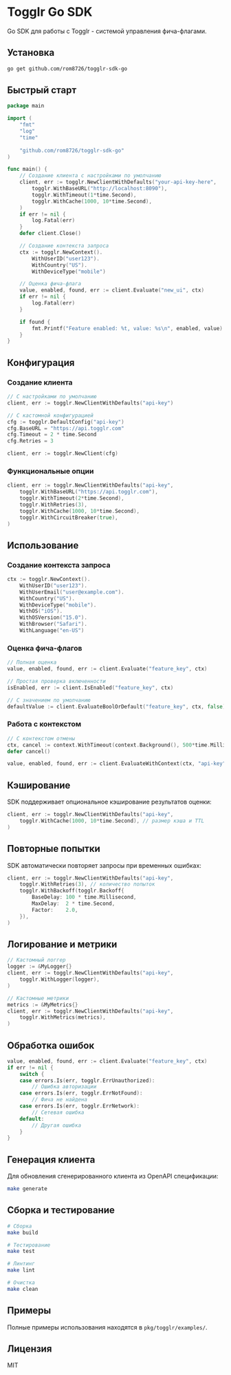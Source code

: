 # Togglr Go SDK

Go SDK для работы с Togglr - системой управления фича-флагами.

## Установка

```bash
go get github.com/rom8726/togglr-sdk-go
```

## Быстрый старт

```go
package main

import (
    "fmt"
    "log"
    "time"
    
    "github.com/rom8726/togglr-sdk-go"
)

func main() {
    // Создание клиента с настройками по умолчанию
    client, err := togglr.NewClientWithDefaults("your-api-key-here",
        togglr.WithBaseURL("http://localhost:8090"),
        togglr.WithTimeout(1*time.Second),
        togglr.WithCache(1000, 10*time.Second),
    )
    if err != nil {
        log.Fatal(err)
    }
    defer client.Close()

    // Создание контекста запроса
    ctx := togglr.NewContext().
        WithUserID("user123").
        WithCountry("US").
        WithDeviceType("mobile")

    // Оценка фича-флага
    value, enabled, found, err := client.Evaluate("new_ui", ctx)
    if err != nil {
        log.Fatal(err)
    }

    if found {
        fmt.Printf("Feature enabled: %t, value: %s\n", enabled, value)
    }
}
```

## Конфигурация

### Создание клиента

```go
// С настройками по умолчанию
client, err := togglr.NewClientWithDefaults("api-key")

// С кастомной конфигурацией
cfg := togglr.DefaultConfig("api-key")
cfg.BaseURL = "https://api.togglr.com"
cfg.Timeout = 2 * time.Second
cfg.Retries = 3

client, err := togglr.NewClient(cfg)
```

### Функциональные опции

```go
client, err := togglr.NewClientWithDefaults("api-key",
    togglr.WithBaseURL("https://api.togglr.com"),
    togglr.WithTimeout(2*time.Second),
    togglr.WithRetries(3),
    togglr.WithCache(1000, 10*time.Second),
    togglr.WithCircuitBreaker(true),
)
```

## Использование

### Создание контекста запроса

```go
ctx := togglr.NewContext().
    WithUserID("user123").
    WithUserEmail("user@example.com").
    WithCountry("US").
    WithDeviceType("mobile").
    WithOS("iOS").
    WithOSVersion("15.0").
    WithBrowser("Safari").
    WithLanguage("en-US")
```

### Оценка фича-флагов

```go
// Полная оценка
value, enabled, found, err := client.Evaluate("feature_key", ctx)

// Простая проверка включенности
isEnabled, err := client.IsEnabled("feature_key", ctx)

// С значением по умолчанию
defaultValue := client.EvaluateBoolOrDefault("feature_key", ctx, false)
```

### Работа с контекстом

```go
// С контекстом отмены
ctx, cancel := context.WithTimeout(context.Background(), 500*time.Millisecond)
defer cancel()

value, enabled, found, err := client.EvaluateWithContext(ctx, "api-key", "feature_key", reqCtx)
```

## Кэширование

SDK поддерживает опциональное кэширование результатов оценки:

```go
client, err := togglr.NewClientWithDefaults("api-key",
    togglr.WithCache(1000, 10*time.Second), // размер кэша и TTL
)
```

## Повторные попытки

SDK автоматически повторяет запросы при временных ошибках:

```go
client, err := togglr.NewClientWithDefaults("api-key",
    togglr.WithRetries(3), // количество попыток
    togglr.WithBackoff(togglr.Backoff{
        BaseDelay: 100 * time.Millisecond,
        MaxDelay:  2 * time.Second,
        Factor:    2.0,
    }),
)
```

## Логирование и метрики

```go
// Кастомный логгер
logger := &MyLogger{}
client, err := togglr.NewClientWithDefaults("api-key",
    togglr.WithLogger(logger),
)

// Кастомные метрики
metrics := &MyMetrics{}
client, err := togglr.NewClientWithDefaults("api-key",
    togglr.WithMetrics(metrics),
)
```

## Обработка ошибок

```go
value, enabled, found, err := client.Evaluate("feature_key", ctx)
if err != nil {
    switch {
    case errors.Is(err, togglr.ErrUnauthorized):
        // Ошибка авторизации
    case errors.Is(err, togglr.ErrNotFound):
        // Фича не найдена
    case errors.Is(err, togglr.ErrNetwork):
        // Сетевая ошибка
    default:
        // Другая ошибка
    }
}
```

## Генерация клиента

Для обновления сгенерированного клиента из OpenAPI спецификации:

```bash
make generate
```

## Сборка и тестирование

```bash
# Сборка
make build

# Тестирование
make test

# Линтинг
make lint

# Очистка
make clean
```

## Примеры

Полные примеры использования находятся в `pkg/togglr/examples/`.

## Лицензия

MIT
